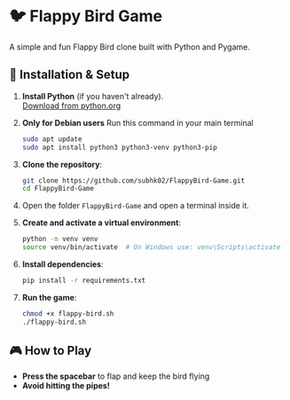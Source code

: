 # 🐦 Flappy Bird Game

A simple and fun Flappy Bird clone built with Python and Pygame.

## 🚀 Installation & Setup

1. **Install Python** (if you haven't already).  
   [Download from python.org](https://www.python.org/downloads/)

2. **Only for Debian users** Run this command in your main terminal
   ```sh
   sudo apt update
   sudo apt install python3 python3-venv python3-pip 
   ```


3. **Clone the repository**:
   ```bash
   git clone https://github.com/subhk02/FlappyBird-Game.git
   cd FlappyBird-Game

4. Open the folder `FlappyBird-Game` and open a terminal inside it.

5. **Create and activate a virtual environment**:
   ```bash
   python -m venv venv
   source venv/bin/activate  # On Windows use: venv\Scripts\activate


6. **Install dependencies**:
   ```bash
   pip install -r requirements.txt

7. **Run the game**:
   ```bash
   chmod +x flappy-bird.sh
   ./flappy-bird.sh

## 🎮 How to Play

- **Press the spacebar** to flap and keep the bird flying
- **Avoid hitting the pipes!**
